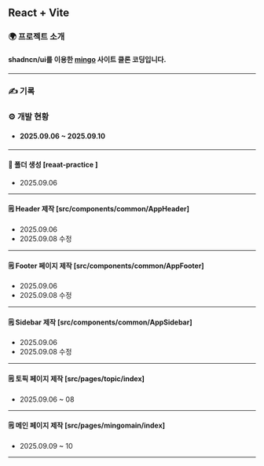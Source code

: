 ## React + Vite
### 🌍 프로젝트 소개 
#### shadncn/ui를 이용한 [mingo](https://www.mingo.team/) 사이트 클론 코딩입니다.

---

### ✍️ 기록

### ⚙️ 개발 현황
- #### 2025.09.06 ~ 2025.09.10

---

#### 📁 폴더 생성 [reaat-practice ]
- 2025.09.06

---

#### 🗒️ Header 제작 [src/components/common/AppHeader] 
- 2025.09.06
- 2025.09.08 수정

---
  
#### 🗒️ Footer 페이지 제작 [src/components/common/AppFooter] 
- 2025.09.06
- 2025.09.08 수정

---
  
#### 🗒️ Sidebar 제작 [src/components/common/AppSidebar]
- 2025.09.06
- 2025.09.08 수정

---

#### 🗒️ 토픽 페이지 제작 [src/pages/topic/index]
- 2025.09.06 ~ 08

---

#### 🗒️ 메인 페이지 제작 [src/pages/mingomain/index]
- 2025.09.09 ~ 10

---
